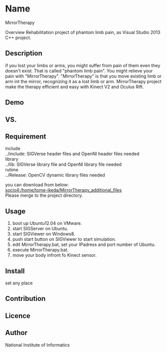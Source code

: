 Name
====
MirrorTherapy

Overview
 Rehabilitation project of phantom limb pain, as Visual Studio 2013 C++ project.

## Description
 if you lost your limbs or arms, you might suffer from pain of them even they doesn't exist. 
 That is called "phantom limb pain". You might relieve your pain with "MirrorTherapy". 
 "MirrorTherapy" is that you move existing limb or arm int the  mirror, recognizing it as a lost limb or arm. 
 MirrorTherapy project make the therapy efficient and easy with Kinect V2 and Oculus Rift. 

## Demo

## VS. 

## Requirement
include  
../include: SIGVerse header files and OpenNI header files needed  
library  
../lib: SIGVerse library file and OpenNI library file needed  
rutime  
../Release: OpenCV dynamic library files needed  

you can download from below:  
<socio4:/home/tome-ikeda/MirrorTherapy_additional_files>  
Please merge to the project directory.  

## Usage
1. boot up Ubuntu12.04 on VMware.
2. start SIGServer on Ubuntu.
3. start SIGViewer on Windows8.
4. push start button on SIGViewer to start simulation.
5. edit MirrorTherapy.bat, set your IPadress and port number of Ubuntu.
6. execute MirrorTherapy.bat.
7. move your body infront fo Kinect sensor.

## Install
 set any place  

## Contribution

## Licence

## Author
National Institute of Informatics  
 